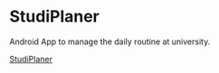 StudiPlaner
===========

Android App to manage the daily routine at university.

<a href="http://play.google.com/store/apps/details?id=com.studiplaner">StudiPlaner</a>
